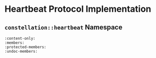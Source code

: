 # Heartbeat Protocol Implementation

## `constellation::heartbeat` Namespace

```{doxygennamespace} constellation::heartbeat
:content-only:
:members:
:protected-members:
:undoc-members:
```
